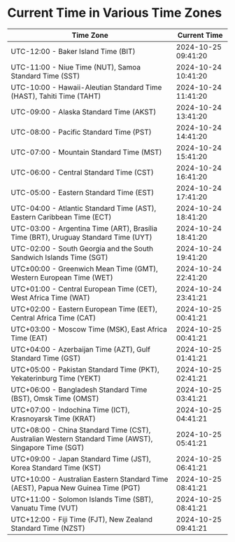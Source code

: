 # Current Time in Various Time Zones

| Time Zone | Current Time |
|-----------|--------------|
| UTC-12:00 - Baker Island Time (BIT) | 2024-10-25 09:41:20 |
| UTC-11:00 - Niue Time (NUT), Samoa Standard Time (SST) | 2024-10-24 10:41:20 |
| UTC-10:00 - Hawaii-Aleutian Standard Time (HAST), Tahiti Time (TAHT) | 2024-10-24 11:41:20 |
| UTC-09:00 - Alaska Standard Time (AKST) | 2024-10-24 13:41:20 |
| UTC-08:00 - Pacific Standard Time (PST) | 2024-10-24 14:41:20 |
| UTC-07:00 - Mountain Standard Time (MST) | 2024-10-24 15:41:20 |
| UTC-06:00 - Central Standard Time (CST) | 2024-10-24 16:41:20 |
| UTC-05:00 - Eastern Standard Time (EST) | 2024-10-24 17:41:20 |
| UTC-04:00 - Atlantic Standard Time (AST), Eastern Caribbean Time (ECT) | 2024-10-24 18:41:20 |
| UTC-03:00 - Argentina Time (ART), Brasília Time (BRT), Uruguay Standard Time (UYT) | 2024-10-24 18:41:20 |
| UTC-02:00 - South Georgia and the South Sandwich Islands Time (SGT) | 2024-10-24 19:41:20 |
| UTC±00:00 - Greenwich Mean Time (GMT), Western European Time (WET) | 2024-10-24 22:41:20 |
| UTC+01:00 - Central European Time (CET), West Africa Time (WAT) | 2024-10-24 23:41:21 |
| UTC+02:00 - Eastern European Time (EET), Central Africa Time (CAT) | 2024-10-25 00:41:21 |
| UTC+03:00 - Moscow Time (MSK), East Africa Time (EAT) | 2024-10-25 00:41:21 |
| UTC+04:00 - Azerbaijan Time (AZT), Gulf Standard Time (GST) | 2024-10-25 01:41:21 |
| UTC+05:00 - Pakistan Standard Time (PKT), Yekaterinburg Time (YEKT) | 2024-10-25 02:41:21 |
| UTC+06:00 - Bangladesh Standard Time (BST), Omsk Time (OMST) | 2024-10-25 03:41:21 |
| UTC+07:00 - Indochina Time (ICT), Krasnoyarsk Time (KRAT) | 2024-10-25 04:41:21 |
| UTC+08:00 - China Standard Time (CST), Australian Western Standard Time (AWST), Singapore Time (SGT) | 2024-10-25 05:41:21 |
| UTC+09:00 - Japan Standard Time (JST), Korea Standard Time (KST) | 2024-10-25 06:41:21 |
| UTC+10:00 - Australian Eastern Standard Time (AEST), Papua New Guinea Time (PGT) | 2024-10-25 08:41:21 |
| UTC+11:00 - Solomon Islands Time (SBT), Vanuatu Time (VUT) | 2024-10-25 08:41:21 |
| UTC+12:00 - Fiji Time (FJT), New Zealand Standard Time (NZST) | 2024-10-25 09:41:21 |
